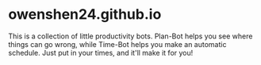 # owenshen24.github.io
This is a collection of little productivity bots. Plan-Bot helps you see where
things can go wrong, while Time-Bot helps you make an automatic schedule.
Just put in your times, and it'll make it for you!
